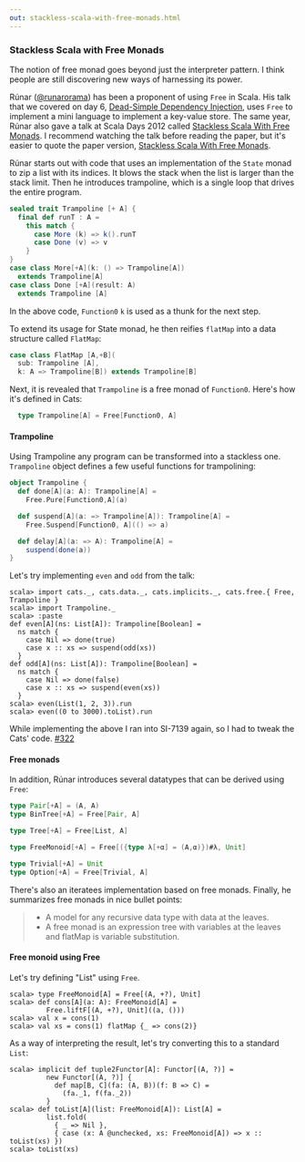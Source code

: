 ```yaml
---
out: stackless-scala-with-free-monads.html
---
```


  [@runarorama]: https://twitter.com/runarorama
  [dsdi]: http://functionaltalks.org/2013/06/17/runar-oli-bjarnason-dead-simple-dependency-injection/
  [ssfmvid]: http://skillsmatter.com/podcast/scala/stackless-scala-free-monads
  [ssfmpaper]: http://days2012.scala-lang.org/sites/days2012/files/bjarnason_trampolines.pdf
  [322]: https://github.com/typelevel/cats/pull/322

### Stackless Scala with Free Monads

The notion of free monad goes beyond just the interpreter pattern.
I think people are still discovering new ways of harnessing its power.

Rúnar ([@runarorama][@runarorama]) has been a proponent of using `Free` in Scala.
His talk that we covered on day 6, [Dead-Simple Dependency Injection][dsdi], uses `Free` to implement
a mini language to implement a key-value store.
The same year, Rúnar also gave a talk at Scala Days 2012 called
[Stackless Scala With Free Monads][ssfmvid].
I recommend watching the talk before reading the paper, but it's easier to quote the paper version,
[Stackless Scala With Free Monads][ssfmpaper].

Rúnar starts out with code that uses an implementation of the `State` monad to zip a list with its indices.
It blows the stack when the list is larger than the stack limit.
Then he introduces trampoline, which is a single loop that drives the entire program.

```scala
sealed trait Trampoline [+ A] {
  final def runT : A =
    this match {
      case More (k) => k().runT
      case Done (v) => v
    }
}
case class More[+A](k: () => Trampoline[A])
  extends Trampoline[A]
case class Done [+A](result: A)
  extends Trampoline [A]
```

In the above code, `Function0` `k` is used as a thunk for the next step.

To extend its usage for State monad, he then reifies `flatMap` into a data structure called `FlatMap`:

```scala
case class FlatMap [A,+B](
  sub: Trampoline [A],
  k: A => Trampoline[B]) extends Trampoline[B]
```

Next, it is revealed that `Trampoline` is a free monad of `Function0`. Here's how it's defined in Cats:

```scala
  type Trampoline[A] = Free[Function0, A]
```

#### Trampoline

Using Trampoline any program can be transformed into a stackless one.
`Trampoline` object defines a few useful functions for trampolining:

```scala
object Trampoline {
  def done[A](a: A): Trampoline[A] =
    Free.Pure[Function0,A](a)

  def suspend[A](a: => Trampoline[A]): Trampoline[A] =
    Free.Suspend[Function0, A](() => a)

  def delay[A](a: => A): Trampoline[A] =
    suspend(done(a))
}
```

Let's try implementing `even` and `odd` from the talk:

```console:new
scala> import cats._, cats.data._, cats.implicits._, cats.free.{ Free, Trampoline }
scala> import Trampoline._
scala> :paste
def even[A](ns: List[A]): Trampoline[Boolean] =
  ns match {
    case Nil => done(true)
    case x :: xs => suspend(odd(xs))
  }
def odd[A](ns: List[A]): Trampoline[Boolean] =
  ns match {
    case Nil => done(false)
    case x :: xs => suspend(even(xs))
  }
scala> even(List(1, 2, 3)).run
scala> even((0 to 3000).toList).run
```

While implementing the above I ran into SI-7139 again, so I had to tweak the Cats' code. [#322][322]

#### Free monads

In addition, Rúnar introduces several datatypes that can be derived using `Free`:

```scala
type Pair[+A] = (A, A)
type BinTree[+A] = Free[Pair, A]

type Tree[+A] = Free[List, A]

type FreeMonoid[+A] = Free[({type λ[+α] = (A,α)})#λ, Unit]

type Trivial[+A] = Unit
type Option[+A] = Free[Trivial, A]
```

There's also an iteratees implementation based on free monads.
Finally, he summarizes free monads in nice bullet points:

> - A model for any recursive data type with data at the leaves.
> - A free monad is an expression tree with variables at the leaves and flatMap is variable substitution.

#### Free monoid using Free

Let's try defining "List" using `Free`.

```console
scala> type FreeMonoid[A] = Free[(A, +?), Unit]
scala> def cons[A](a: A): FreeMonoid[A] =
         Free.liftF[(A, +?), Unit]((a, ()))
scala> val x = cons(1)
scala> val xs = cons(1) flatMap {_ => cons(2)}
```

As a way of interpreting the result, let's try converting this to a standard `List`:

```console
scala> implicit def tuple2Functor[A]: Functor[(A, ?)] =
         new Functor[(A, ?)] {
           def map[B, C](fa: (A, B))(f: B => C) =
             (fa._1, f(fa._2))
         }
scala> def toList[A](list: FreeMonoid[A]): List[A] =
         list.fold(
           { _ => Nil },
           { case (x: A @unchecked, xs: FreeMonoid[A]) => x :: toList(xs) })
scala> toList(xs)
```
